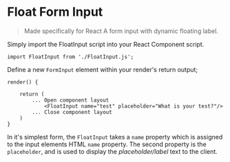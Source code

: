 # Float Form Input
> Made specifically for React
A form input with dynamic floating label.

Simply import the FloatInput script into your React Component script.

```
import FloatInput from './FloatInput.js';
```

Define a new `FormInput` element within your render's return output;
```
render() {
	
	return (
		... Open component layout
			<FloatInput name="test" placeholder="What is your test?"/>
		... Close component layout
	)
}
```

In it's simplest form, the `FloatInput` takes a `name` property which is assigned to the input elements HTML `name` property. The second property is the `placeholder`, and is used to display the _placeholder/label_ text to the client.